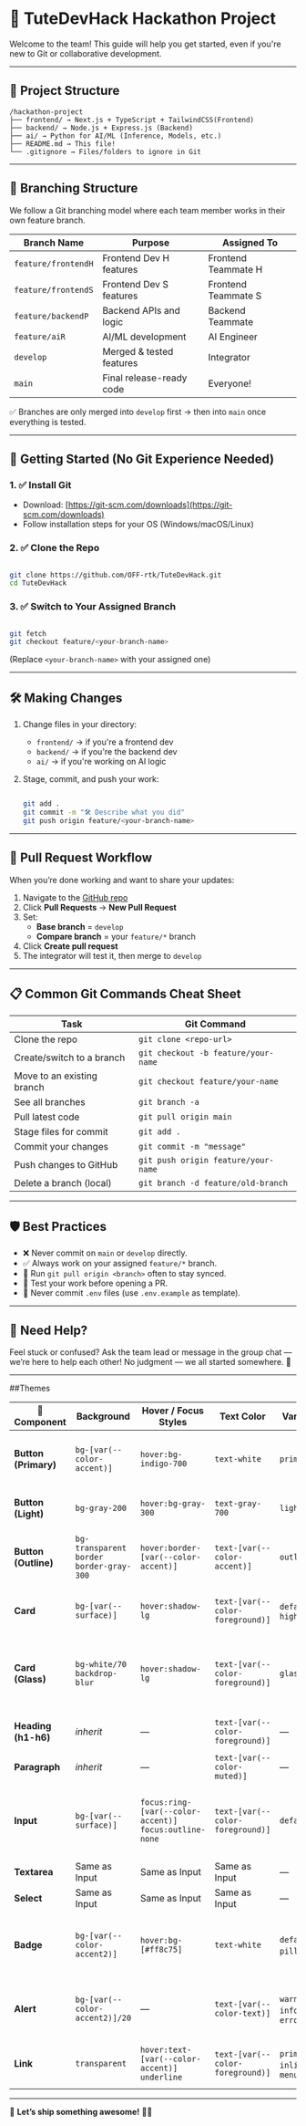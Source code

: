 # 🚀 TuteDevHack Hackathon Project

Welcome to the team! This guide will help you get started, even if you're new to Git or collaborative development.

---

## 📁 Project Structure

```
/hackathon-project
├── frontend/ → Next.js + TypeScript + TailwindCSS(Frontend)
├── backend/ → Node.js + Express.js (Backend)
├── ai/ → Python for AI/ML (Inference, Models, etc.)
├── README.md → This file!
└── .gitignore → Files/folders to ignore in Git
```

---

## 🌿 Branching Structure

We follow a Git branching model where each team member works in their own feature branch.

| Branch Name          | Purpose                    | Assigned To            |
|----------------------|----------------------------|------------------------|
| `feature/frontendH`  | Frontend Dev H features    | Frontend Teammate H    |
| `feature/frontendS`  | Frontend Dev S features    | Frontend Teammate S    |
| `feature/backendP`   | Backend APIs and logic     | Backend Teammate       |
| `feature/aiR`        | AI/ML development          | AI Engineer            |
| `develop`            | Merged & tested features   | Integrator             |
| `main`               | Final release-ready code   | Everyone!              |

✅ Branches are only merged into `develop` first → then into `main` once everything is tested.

---

## 🚀 Getting Started (No Git Experience Needed)

### 1. ✅ Install Git
- Download: [https://git-scm.com/downloads](https://git-scm.com/downloads)
- Follow installation steps for your OS (Windows/macOS/Linux)

### 2. ✅ Clone the Repo

```bash

git clone https://github.com/OFF-rtk/TuteDevHack.git
cd TuteDevHack

```

### 3. ✅ Switch to Your Assigned Branch

```bash

git fetch
git checkout feature/<your-branch-name>

```
(Replace `<your-branch-name>` with your assigned one)

---

## 🛠️ Making Changes

1. Change files in your directory:
   - `frontend/` → if you're a frontend dev
   - `backend/` → if you're the backend dev
   - `ai/` → if you're working on AI logic

2. Stage, commit, and push your work:

    ```bash

    git add .
    git commit -m "🛠️ Describe what you did"
    git push origin feature/<your-branch-name>

    ```

---

## 🔄 Pull Request Workflow

When you’re done working and want to share your updates:

1. Navigate to the [GitHub repo](https://github.com/OFF-rtk/TuteDevHack)
2. Click **Pull Requests** → **New Pull Request**
3. Set:
   - **Base branch** = `develop`
   - **Compare branch** = your `feature/*` branch
4. Click **Create pull request**
5. The integrator will test it, then merge to `develop`

---

## 📋 Common Git Commands Cheat Sheet

| Task                            | Git Command                                        |
|---------------------------------|----------------------------------------------------|
| Clone the repo                  | `git clone <repo-url>`                             |
| Create/switch to a branch       | `git checkout -b feature/your-name`                |
| Move to an existing branch      | `git checkout feature/your-name`                   |
| See all branches                | `git branch -a`                                    |
| Pull latest code                | `git pull origin main`                             |
| Stage files for commit          | `git add .`                                        |
| Commit your changes             | `git commit -m "message"`                          |
| Push changes to GitHub          | `git push origin feature/your-name`                |
| Delete a branch (local)         | `git branch -d feature/old-branch`                 |

---

## 🛡️ Best Practices

- ❌ Never commit on `main` or `develop` directly.
- ✅ Always work on your assigned `feature/*` branch.
- 🔁 Run `git pull origin <branch>` often to stay synced.
- 🧪 Test your work before opening a PR.
- 🔐 Never commit `.env` files (use `.env.example` as template).

---

## 💬 Need Help?

Feel stuck or confused? Ask the team lead or message in the group chat — we’re here to help each other! No judgment — we all started somewhere. 🎯

---

##Themes

| 🧱 Component       | Background                             | Hover / Focus Styles                                  | Text Color                         | Variants                  | Type / Tag     | Effects / Animations                                        | Utility Classes                                                                 |
|--------------------|----------------------------------------|--------------------------------------------------------|-------------------------------------|----------------------------|----------------|----------------------------------------------------------------|----------------------------------------------------------------------------------|
| **Button (Primary)** | `bg-[var(--color-accent)]`            | `hover:bg-indigo-700`                                  | `text-white`                        | `primary`                 | `<button>`     | `transition`, `hover:-translate-y-1`, `duration-150`         | `px-5 py-2 rounded-[var(--radius)] font-semibold`                               |
| **Button (Light)**   | `bg-gray-200`                         | `hover:bg-gray-300`                                    | `text-gray-700`                     | `light`                   | `<button>`     | `transition`                                                 | `px-4 py-2 rounded-[var(--radius)]`                                             |
| **Button (Outline)** | `bg-transparent border border-gray-300` | `hover:border-[var(--color-accent)]`                 | `text-[var(--color-accent)]`        | `outline`                 | `<button>`     | `transition`, `hover:shadow-sm`                               | `px-5 py-2 rounded-[var(--radius)] font-medium`                                 |
| **Card**             | `bg-[var(--surface)]`                | `hover:shadow-lg`                                      | `text-[var(--color-foreground)]`    | `default`, `highlight`    | `<div>`        | `transition`, `duration-300`, `shadow-sm`                    | `rounded-[var(--radius)] p-6 shadow-sm`                                         |
| **Card (Glass)**     | `bg-white/70 backdrop-blur`           | `hover:shadow-lg`                                      | `text-[var(--color-foreground)]`    | `glass`                   | `<div>`        | `transition`, `duration-300`, `backdrop-blur`                | `rounded-[var(--radius)] p-8 bg-white/70 backdrop-blur-md shadow`               |
| **Heading (h1-h6)**  | *inherit*                             | —                                                      | `text-[var(--color-foreground)]`    | —                          | `<h1>` – `<h6>` | —                                                              | `font-bold text-2xl xl:text-4xl mb-2`                                           |
| **Paragraph**        | *inherit*                             | —                                                      | `text-[var(--color-muted)]`         | —                          | `<p>`          | —                                                              | `text-base leading-relaxed`                                                    |
| **Input**            | `bg-[var(--surface)]`                | `focus:ring-[var(--color-accent)] focus:outline-none` | `text-[var(--color-foreground)]`    | `default`                 | `<input>`      | `transition`, `ring`, `duration-150`                        | `rounded-[var(--radius)] px-3 py-2 border border-gray-300 w-full`              |
| **Textarea**         | Same as Input                         | Same as Input                                           | Same as Input                        | —                          | `<textarea>`   | Same                                                         | Same                                                                             |
| **Select**           | Same as Input                         | Same as Input                                           | Same as Input                        | —                          | `<select>`     | Same                                                         | Same                                                                             |
| **Badge**            | `bg-[var(--color-accent2)]`           | `hover:bg-[#ff8c75]`                                   | `text-white`                        | `default`, `pill`, `tag`  | `<span>`       | `transition`, `duration-150`                                 | `inline-block px-3 py-1 rounded-2xl text-xs font-medium`                        |
| **Alert**            | `bg-[var(--color-accent2)]/20`        | —                                                      | `text-[var(--color-text)]`          | `warning`, `info`, `error` | `<div>`        | `animate-pulse`, `border-l-4 border-[var(--color-accent2)]` | `rounded-lg p-4`                                                                 |
| **Link**             | `transparent`                         | `hover:text-[var(--color-accent)] underline`          | `text-[var(--color-foreground)]`    | `primary`, `inline`, `menu`| `<a>`          | `transition`, `underline-offset-4`                         | `font-medium transition duration-150`                                           |

---


🏁 **Let’s ship something awesome!** 🧠🚀

